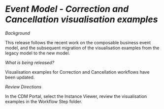# *Event Model - Correction and Cancellation visualisation examples*

_Background_

This release follows the recent work on the composable business event model, and the subsequent migration of the visualisation examples from the legacy model to the new model.

_What is being released?_

Visualisation examples for Correction and Cancellation workflows have been updated.

_Review Directions_

In the CDM Portal, select the Instance Viewer, review the visualisation examples in the Workflow Step folder.